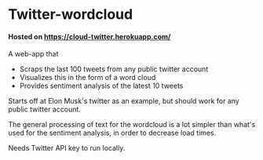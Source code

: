 # Twitter-wordcloud

#### Hosted on https://cloud-twitter.herokuapp.com/

 
 
A web-app that 

* Scraps the last 100 tweets from any public twitter account
* Visualizes this in the form of a word cloud
* Provides sentiment analysis of the latest 10 tweets

Starts off at Elon Musk's twitter as an example, but should work for any public twitter account. 

The general processing of text for the wordcloud is a lot simpler than what's used for the sentiment analysis, in order to decrease load times.

Needs Twitter API key to run locally. 

